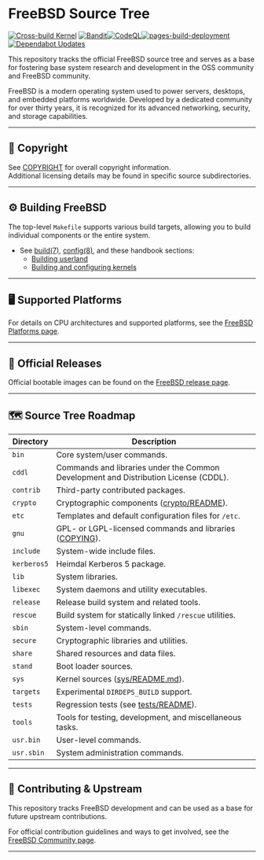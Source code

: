 FreeBSD Source Tree
==============
[![Cross-build Kernel](https://github.com/rcghpge/freebsd/actions/workflows/cross-bootstrap-tools.yml/badge.svg)](https://github.com/rcghpge/freebsd/actions/workflows/cross-bootstrap-tools.yml)
[![Bandit](https://github.com/rcghpge/freebsd/actions/workflows/bandit.yml/badge.svg)](https://github.com/rcghpge/freebsd/actions/workflows/bandit.yml)[![CodeQL](https://github.com/rcghpge/freebsd/actions/workflows/github-code-scanning/codeql/badge.svg)](https://github.com/rcghpge/freebsd/actions/workflows/github-code-scanning/codeql)[![pages-build-deployment](https://github.com/rcghpge/freebsd/actions/workflows/pages/pages-build-deployment/badge.svg)](https://github.com/rcghpge/freebsd/actions/workflows/pages/pages-build-deployment)
[![Dependabot Updates](https://github.com/rcghpge/freebsd/actions/workflows/dependabot/dependabot-updates/badge.svg)](https://github.com/rcghpge/freebsd/actions/workflows/dependabot/dependabot-updates)

This repository tracks the official FreeBSD source tree and serves as a base for fostering base system research and development in the OSS community and FreeBSD community.

FreeBSD is a modern operating system used to power servers, desktops, and embedded platforms worldwide. Developed by a dedicated community for over thirty years, it is recognized for its advanced networking, security, and storage capabilities.

---

## 📄 Copyright

See [COPYRIGHT](COPYRIGHT) for overall copyright information.  
Additional licensing details may be found in specific source subdirectories.

---

## ⚙️ Building FreeBSD

The top-level `Makefile` supports various build targets, allowing you to build individual components or the entire system.

- See [build(7)](https://man.freebsd.org/build/7), [config(8)](https://man.freebsd.org/config/8), and these handbook sections:
  - [Building userland](https://docs.freebsd.org/en/books/handbook/cutting-edge/#makeworld)
  - [Building and configuring kernels](https://docs.freebsd.org/en/books/handbook/kernelconfig/)

---

## 🖥️ Supported Platforms

For details on CPU architectures and supported platforms, see the [FreeBSD Platforms page](https://www.freebsd.org/platforms/).

---

## 💽 Official Releases

Official bootable images can be found on the [FreeBSD release page](https://download.freebsd.org/ftp/releases/ISO-IMAGES/).

---

## 🗺️ Source Tree Roadmap

| Directory  | Description                                                                           |
|-------------|---------------------------------------------------------------------------------------|
| `bin`       | Core system/user commands.                                                           |
| `cddl`      | Commands and libraries under the Common Development and Distribution License (CDDL). |
| `contrib`   | Third-party contributed packages.                                                    |
| `crypto`    | Cryptographic components ([crypto/README](crypto/README)).                           |
| `etc`       | Templates and default configuration files for `/etc`.                                |
| `gnu`       | GPL- or LGPL-licensed commands and libraries ([COPYING](gnu/COPYING)).              |
| `include`   | System-wide include files.                                                           |
| `kerberos5` | Heimdal Kerberos 5 package.                                                          |
| `lib`       | System libraries.                                                                    |
| `libexec`   | System daemons and utility executables.                                              |
| `release`   | Release build system and related tools.                                              |
| `rescue`    | Build system for statically linked `/rescue` utilities.                              |
| `sbin`      | System-level commands.                                                               |
| `secure`    | Cryptographic libraries and utilities.                                               |
| `share`     | Shared resources and data files.                                                     |
| `stand`     | Boot loader sources.                                                                 |
| `sys`       | Kernel sources ([sys/README.md](sys/README.md)).                                     |
| `targets`   | Experimental `DIRDEPS_BUILD` support.                                               |
| `tests`     | Regression tests (see [tests/README](tests/README)).                                |
| `tools`     | Tools for testing, development, and miscellaneous tasks.                             |
| `usr.bin`   | User-level commands.                                                                 |
| `usr.sbin`  | System administration commands.                                                      |

---

## 🔄 Contributing & Upstream

This repository tracks FreeBSD development and can be used as a base for future upstream contributions.

For official contribution guidelines and ways to get involved, see the [FreeBSD Community page](https://www.freebsd.org/community/).

---

